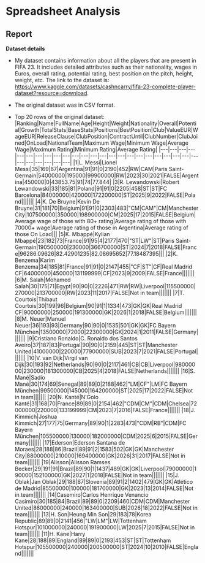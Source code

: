 # Spreadsheet Analysis
## Report

**Dataset details**
- My dataset contains information about all the players that are present in FIFA 23. It includes detailed attributes such as their nationality, wages in Euros, overall rating, potential rating, best position on the pitch, height, weight, etc. The link to the dataset is: https://www.kaggle.com/datasets/cashncarry/fifa-23-complete-player-dataset?resource=download. 

- The original dataset was in CSV format.

- Top 20 rows of the original dataset: 
|Ranking|Name|FullName|Age|Height|Weight|Nationality|Overall|Potential|Growth|TotalStats|BaseStats|Positions|BestPosition|Club|ValueEUR|WageEUR|ReleaseClause|ClubPosition|ContractUntil|ClubNumber|ClubJoined|OnLoad|NationalTeam|Maximum Wage|Minimum Wage|Average Wage|Maximum Rating|Minimum Rating|Average Rating|
|---|---|---|---|---|---|---|---|---|---|---|---|---|---|---|---|---|---|---|---|---|---|---|---|---|---|---|---|---|---|
|1|L. Messi|Lionel Messi|35|169|67|Argentina|91|91|0|2190|452|RW|CAM|Paris Saint-Germain|54000000|195000|99900000|RW|2023|30|2021|FALSE|Argentina|450000|0|43853.75|91|74|77.844|
|3|R. Lewandowski|Robert Lewandowski|33|185|81|Poland|91|91|0|2205|458|ST|ST|FC Barcelona|84000000|420000|172200000|ST|2025|9|2022|FALSE|Poland|||||||
|4|K. De Bruyne|Kevin De Bruyne|31|181|70|Belgium|91|91|0|2303|483|"CM|CAM"|CM|Manchester City|107500000|350000|198900000|CM|2025|17|2015|FALSE|Belgium|Average wage of those with 80+ rating|Average rating of those with 70000+ wage|Average rating of those in Argentina|Average rating of those On Load|||
|5|K. Mbappé|Kylian Mbappé|23|182|73|France|91|95|4|2177|470|"ST|LW"|ST|Paris Saint-Germain|190500000|230000|366700000|ST|2024|7|2018|FALSE|France|96286.09626|82.42901235|82.08695652|77.18487395|||
|2|K. Benzema|Karim Benzema|34|185|81|France|91|91|0|2147|455|"CF|ST"|CF|Real Madrid CF|64000000|450000|131199999|CF|2023|9|2009|FALSE|France|||||||
|6|M. Salah|Mohamed Salah|30|175|71|Egypt|90|90|0|2226|471|RW|RW|Liverpool|115500000|270000|213700000|RW|2023|11|2017|FALSE|Not in team|||||||
|7|T. Courtois|Thibaut Courtois|30|199|96|Belgium|90|91|1|1334|473|GK|GK|Real Madrid CF|90000000|250000|191300000|GK|2026|1|2018|FALSE|Belgium|||||||
|8|M. Neuer|Manuel Neuer|36|193|93|Germany|90|90|0|1535|501|GK|GK|FC Bayern München|13500000|72000|22300000|GK|2024|1|2011|FALSE|Germany|||||||
|9|Cristiano Ronaldo|C. Ronaldo dos Santos Aveiro|37|187|83|Portugal|90|90|0|2159|445|ST|ST|Manchester United|41000000|220000|77900000|SUB|2023|7|2021|FALSE|Portugal|||||||
|10|V. van Dijk|Virgil van Dijk|30|193|92|Netherlands|90|90|0|2117|461|CB|CB|Liverpool|98000000|230000|181300000|CB|2025|4|2018|FALSE|Netherlands|||||||
|16|S. Mané|Sadio Mané|30|174|69|Senegal|89|89|0|2188|462|"LM|CF"|LM|FC Bayern München|99500000|145000|164200000|ST|2025|17|2022|FALSE|Not in team|||||||
|20|N. Kanté|N'Golo Kanté|31|168|70|France|89|89|0|2154|462|"CDM|CM"|CDM|Chelsea|72000000|220000|133199999|CM|2023|7|2016|FALSE|France|||||||
|18|J. Kimmich|Joshua Kimmich|27|177|75|Germany|89|90|1|2283|473|"CDM|RB"|CDM|FC Bayern München|105500000|130000|182000000|CDM|2025|6|2015|FALSE|Germany|||||||
|17|Ederson|Ederson Santana de Moraes|28|188|86|Brazil|89|91|2|1583|502|GK|GK|Manchester City|88000000|210000|169400000|GK|2026|31|2017|FALSE|Not in team|||||||
|19|Alisson|Alisson Ramses Becker|29|191|91|Brazil|89|90|1|1437|489|GK|GK|Liverpool|79000000|190000|152100000|GK|2027|1|2018|FALSE|Not in team|||||||
|15|J. Oblak|Jan Oblak|29|188|87|Slovenia|89|91|2|1402|479|GK|GK|Atlético de Madrid|85500000|100000|181700000|GK|2023|13|2014|FALSE|Not in team|||||||
|14|Casemiro|Carlos Henrique Venancio Casimiro|30|185|84|Brazil|89|89|0|2209|460|CDM|CDM|Manchester United|86000000|240000|163400000|SUB|2026|18|2022|FALSE|Not in team|||||||
|13|H. Son|Heung Min Son|29|183|78|Korea Republic|89|89|0|2141|456|"LW|LM"|LW|Tottenham Hotspur|101000000|240000|191900000|LW|2025|7|2015|FALSE|Not in team|||||||
|11|H. Kane|Harry Kane|28|188|89|England|89|89|0|2193|453|ST|ST|Tottenham Hotspur|105500000|240000|200500000|ST|2024|10|2010|FALSE|England|||||||
